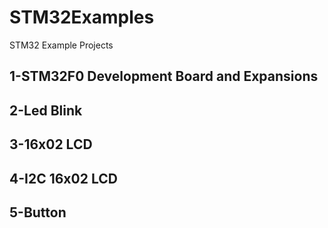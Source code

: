 # STM32Examples
STM32 Example Projects

## 1-STM32F0 Development Board and Expansions
## 2-Led Blink
## 3-16x02 LCD
## 4-I2C 16x02 LCD
## 5-Button
